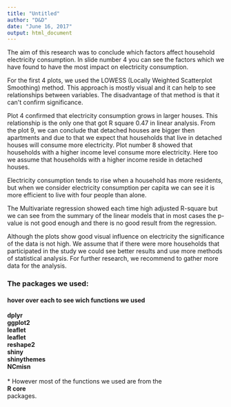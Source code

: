 ```yaml
---
title: "Untitled"
author: "D&D"
date: "June 16, 2017"
output: html_document
---
```


<p>
The aim of this research was to conclude which factors affect household electricity consumption. In slide number 4 you can see the factors which we have found to have the most impact on electricity consumption. 
</p>
<p>
For the first 4 plots, we used the LOWESS (Locally Weighted Scatterplot Smoothing) method. This approach is mostly visual and it can help to see relationships between variables. The disadvantage of that method is that it can't confirm significance.  
</p>
<p>
Plot 4 confirmed that electricity consumption grows in larger houses. This relationship is the only one that got R square 0.47 in linear analysis. From the plot 9, we can conclude that detached houses are bigger then apartments and due to that we expect that households that live in detached houses will consume more electricity. Plot number 8 showed that households with a higher income level consume more electricity. Here too we assume that households with a higher income reside in detached houses.
</p>
<p>
Electricity consumption tends to rise when a household has more residents, but when we consider electricity consumption per capita we can see it is more efficient to live with four people than alone. 
</p>
<p>
The Multivariate regression showed each time high adjusted R-square but we can see from the summary of the linear models that in most cases the p-value is not good enough and there is no good result from the regression. 
</p>
<p>
Although the plots show good visual influence on electricity the significance of the data is not high. We assume that if there were more households that participated in the study we could see better results and use more methods of statistical analysis. For further research, we recommend to gather more data for the analysis.  
</P>

<p>
<h3>The packages we used:</h3>
<h4>hover over each to see wich functions we used</h4>

<div title = 'count = 4:"if_else", "left_join", "mutate", "select", "filter"'><b>dplyr</div>
<div title = 'count = 11:"aes", "aes_string", "geom_bar", "geom_boxplot", "geom_point", "geom_text", "ggplot", "labs", "stat_smooth", "xlab","ylab"'>ggplot2</div>
<div title = 'count = 5:"addCircleMarkers", "addTiles", "leaflet", "leafletOutput", "renderLeaflet"'>leaflet</div>
<div title = 'count = 5:"addCircleMarkers", "addTiles", "leaflet", "leafletOutput", "renderLeaflet"'>leaflet</div>
<div title = 'count = 1:"colsplit"'>reshape2</div>
<div title = 'count = 22:"column", "fluidRow", "h2", "h3", "h4",
"includeMarkdown", "mainPanel",  "navbarPage", "plotOutput", "reactive",
"renderPlot", "renderPrint", "renderTable", "renderText", "selectInput",
"shinyApp", "sidebarPanel", "tabPanel", "tabsetPanel", "tagList",
"titlePanel", "verbatimTextOutput"'>shiny</div>
<div title = 'count = 1:"themeSelector"'>shinythemes</div>
<div title = 'count = 1:"list.functions.in.file", that was used to make this list'>NCmisn</div></b></br>
* However most of the functions we used are from the<div title = 'base, graphics, grDevices,stats & utils.'><b> R core</div></b> packages.
<div title = 'base, graphics, grDevices,stats & utils.>
</p>
</br></br>
<h3>Bibliography:</h3>
<h4>each entry contains a hyperlink to its DOI</h4>
<p>
<a href = https://doi.org/10.1017/CBO9781107415324> 1. Ipcc. (2014). Summary for Policymakers. Climate Change 2014: Synthesis Report. Contribution of Working Groups I, II and III to the Fifth Assessment Report of the Intergovernmental Panel on Climate Change. </a></br>
<a href = https://doi.org/10.1016/j.enbuild.2012.01.037> 2. McLoughlin, F., Duffy, A., & Conlon, M. (2012). Characterising domestic electricity consumption patterns by dwelling and occupant socio-economic variables: An Irish case study. Energy and Buildings, 48(July 2009), 240–248.</a> </br>
<a href = https://doi.org/10.1196/annals.1439.003> 3. MEA. (2005). Ecosystems and human well-being. Ecosystems (Vol. 5).</a> </br>
<a href = https://doi.org/10.1016/j.enbuild.2006.11.001> 4. Santamouris, M., Kapsis, K., Korres, D., Livada, I., Pavlou, C., & Assimakopoulos, M. N. (2007). On the relation between the energy and social characteristics of the residential sector. Energy and Buildings, 39(8), 893–905. </a></br>
<a href = https://doi.org/10.1016/j.enbuild.2007.09.001> 5. Yohanis, Y. G., Mondol, J. D., Wright, A., & Norton, B. (2008). Real-life energy use in the UK: How occupancy and dwelling characteristics affect domestic electricity use. Energy and Buildings, 40(6), 1053–1059.</a> </br>

</p>
</br></br></br></br></br></br>


